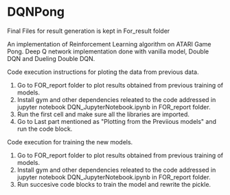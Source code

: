 # DQNPong
Final Files for result generation is kept in For_result folder

An implementation of Reinforcement Learning algorithm on ATARI Game Pong.  Deep Q network implementation done with vanilla model, Double DQN and Dueling Double DQN.

Code execution instructions for ploting the data from previous data.
1. Go to FOR_report folder to plot results obtained from previous training of models.
2. Install gym and other dependencies releated to the code addressed in jupyter notebook DQN_JupyterNotebook.ipynb in FOR_report folder.
3. Run the first cell and make sure all the libraries are imported.
4. Go to Last part mentioned as "Plotting from the Previious models" and run the code block.

Code execution for training the new models.
1. Go to FOR_report folder to plot results obtained from previous training of models.
2. Install gym and other dependencies releated to the code addressed in jupyter notebook DQN_JupyterNotebook.ipynb in FOR_report folder.
3. Run succesive code blocks to train the model and rewrite the pickle. 
